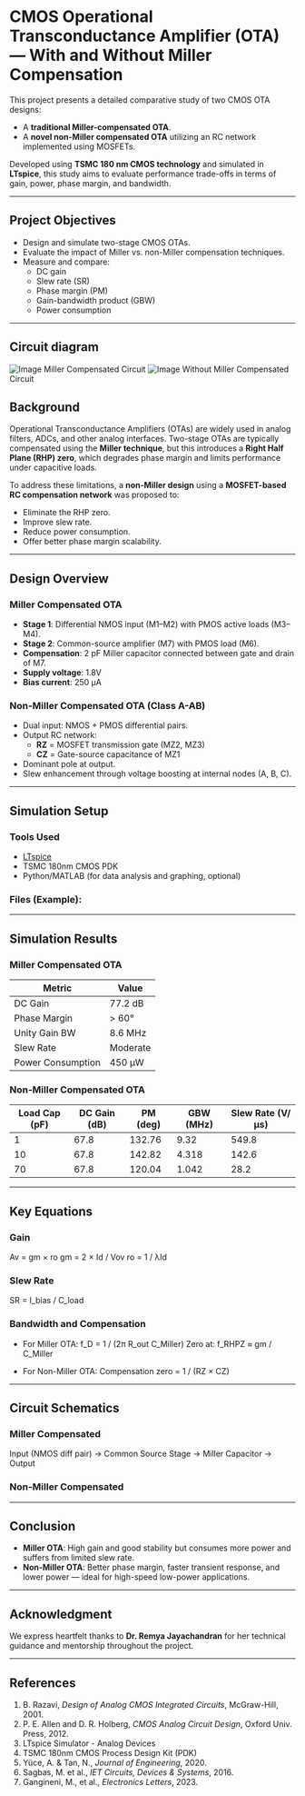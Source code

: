 # CMOS Operational Transconductance Amplifier (OTA) — With and Without Miller Compensation

This project presents a detailed comparative study of two CMOS OTA designs:
- A **traditional Miller-compensated OTA**.
- A **novel non-Miller compensated OTA** utilizing an RC network implemented using MOSFETs.

Developed using **TSMC 180 nm CMOS technology** and simulated in **LTspice**, this study aims to evaluate performance trade-offs in terms of gain, power, phase margin, and bandwidth.

---

##  Project Objectives

- Design and simulate two-stage CMOS OTAs.
- Evaluate the impact of Miller vs. non-Miller compensation techniques.
- Measure and compare:
  - DC gain
  - Slew rate (SR)
  - Phase margin (PM)
  - Gain-bandwidth product (GBW)
  - Power consumption

---
##  Circuit diagram
![Image](https://github.com/user-attachments/assets/a7ed26f4-8cc2-44f4-b0e3-65ebd5f7e895)
Miller Compensated Circuit
![Image](https://github.com/user-attachments/assets/32cf4dcb-3f61-47b3-b2da-846e24e75e2f)
Without Miller Compensated Circuit

##  Background

Operational Transconductance Amplifiers (OTAs) are widely used in analog filters, ADCs, and other analog interfaces. Two-stage OTAs are typically compensated using the **Miller technique**, but this introduces a **Right Half Plane (RHP) zero**, which degrades phase margin and limits performance under capacitive loads.

To address these limitations, a **non-Miller design** using a **MOSFET-based RC compensation network** was proposed to:
- Eliminate the RHP zero.
- Improve slew rate.
- Reduce power consumption.
- Offer better phase margin scalability.

---

##  Design Overview

###  Miller Compensated OTA

- **Stage 1**: Differential NMOS input (M1–M2) with PMOS active loads (M3–M4).
- **Stage 2**: Common-source amplifier (M7) with PMOS load (M6).
- **Compensation**: 2 pF Miller capacitor connected between gate and drain of M7.
- **Supply voltage**: 1.8V
- **Bias current**: 250 µA

###  Non-Miller Compensated OTA (Class A-AB)

- Dual input: NMOS + PMOS differential pairs.
- Output RC network:
  - **RZ** = MOSFET transmission gate (MZ2, MZ3)
  - **CZ** = Gate-source capacitance of MZ1
- Dominant pole at output.
- Slew enhancement through voltage boosting at internal nodes (A, B, C).

---

##  Simulation Setup

### Tools Used
- [LTspice](https://www.analog.com/en/design-center/design-tools-and-calculators/ltspice-simulator.html)
- TSMC 180nm CMOS PDK
- Python/MATLAB (for data analysis and graphing, optional)

### Files (Example):

---

##  Simulation Results

###  Miller Compensated OTA

| Metric           | Value       |
|------------------|-------------|
| DC Gain          | 77.2 dB     |
| Phase Margin     | > 60°       |
| Unity Gain BW    | 8.6 MHz     |
| Slew Rate        | Moderate    |
| Power Consumption| 450 µW      |

###  Non-Miller Compensated OTA

| Load Cap (pF) | DC Gain (dB) | PM (deg) | GBW (MHz) | Slew Rate (V/µs) |
|---------------|--------------|----------|-----------|-------------------|
| 1             | 67.8         | 132.76   | 9.32      | 549.8             |
| 10            | 67.8         | 142.82   | 4.318     | 142.6             |
| 70            | 67.8         | 120.04   | 1.042     | 28.2              |

---

##  Key Equations

### Gain
Av = gm × ro
gm = 2 × Id / Vov
ro = 1 / λId



### Slew Rate
SR = I_bias / C_load


### Bandwidth and Compensation
- For Miller OTA:
f_D = 1 / (2π R_out C_Miller)
Zero at: f_RHPZ ≈ gm / C_Miller

- For Non-Miller OTA:
Compensation zero = 1 / (RZ × CZ)



---

##  Circuit Schematics

### Miller Compensated
Input (NMOS diff pair) -> Common Source Stage -> Miller Capacitor -> Output


### Non-Miller Compensated



---

##  Conclusion

- **Miller OTA**: High gain and good stability but consumes more power and suffers from limited slew rate.
- **Non-Miller OTA**: Better phase margin, faster transient response, and lower power — ideal for high-speed low-power applications.

---

##  Acknowledgment

We express heartfelt thanks to **Dr. Remya Jayachandran** for her technical guidance and mentorship throughout the project.

---

##  References

1. B. Razavi, *Design of Analog CMOS Integrated Circuits*, McGraw-Hill, 2001.
2. P. E. Allen and D. R. Holberg, *CMOS Analog Circuit Design*, Oxford Univ. Press, 2012.
3. LTspice Simulator - Analog Devices
4. TSMC 180nm CMOS Process Design Kit (PDK)
5. Yüce, A. & Tan, N., *Journal of Engineering*, 2020.
6. Sagbas, M. et al., *IET Circuits, Devices & Systems*, 2016.
7. Gangineni, M., et al., *Electronics Letters*, 2023.






